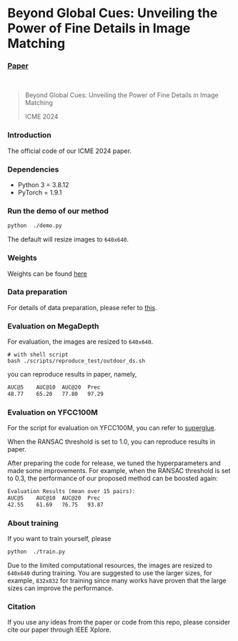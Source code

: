 # Beyond Global Cues: Unveiling the Power of Fine Details in Image Matching
### [Paper](https://www.online-ecp.org/icme2024/Home/Download?id=2024003184.pdf)
<br/>

> Beyond Global Cues: Unveiling the Power of Fine Details in Image Matching
> 
> ICME 2024

### Introduction
The official code of our ICME 2024 paper. 

### Dependencies
* Python 3 = 3.8.12
* PyTorch = 1.9.1

### Run the demo of our method
```sh
python  ./demo.py
```
The default will resize images to `640x640`.

### Weights

Weights can be found [here](https://pan.baidu.com/s/1W-Ame3A3s378JKSB2bOjNw?pwd=38n7)

### Data preparation

For details of data preparation, please refer to [this](https://github.com/HUSTNO1WXY/FineFormer/blob/main/docs/TRAINING.md).

### Evaluation on MegaDepth
For evaluation, the images are resized to `640x640`.

```shell
# with shell script
bash ./scripts/reproduce_test/outdoor_ds.sh
```

you can reproduce results in paper, namely,
```txt
AUC@5    AUC@10  AUC@20  Prec
48.77    65.20   77.80   97.29 
```

### Evaluation on YFCC100M
For the script for evaluation on YFCC100M, you can refer to [superglue](https://github.com/magicleap/SuperGluePretrainedNetwork).

When the RANSAC threshold is set to 1.0, you can reproduce results in paper.

After preparing the code for release, we tuned the hyperparameters and made some improvements. For example, when the RANSAC threshold is set to 0.3, the performance of our proposed method can be boosted again:
```txt
Evaluation Results (mean over 15 pairs):
AUC@5    AUC@10  AUC@20  Prec
42.55    61.69   76.75   93.87 
```

### About training

If you want to train yourself, please
```sh
python  ./train.py
```

Due to the limited computational resources, the images are resized to `640x640` during training. You are suggested to use the larger sizes, for example, `832x832` for training since many works have proven that the large sizes can improve the performance.

### Citation
If you use any ideas from the paper or code from this repo, please consider cite our paper through IEEE Xplore.
